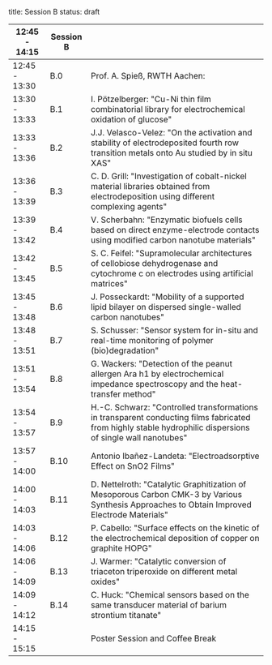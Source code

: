 title: Session B
status: draft


|12:45 - 14:15| **Session B**||
|-----|----|---|
|12:45 - 13:30 |B.0 |Prof. A. Spieß, RWTH Aachen: |
|13:30 - 13:33 |B.1 |I. Pötzelberger: "Cu-Ni thin film combinatorial library for electrochemical oxidation of glucose"|
|13:33 - 13:36 |B.2 |J.J. Velasco-Velez: "On the activation and stability of electrodeposited fourth row transition metals onto Au studied by in situ XAS"|
|13:36 - 13:39 |B.3 |C. D. Grill: "Investigation of cobalt-nickel material libraries obtained from electrodeposition using different complexing agents"|
|13:39 - 13:42 |B.4 |V. Scherbahn: "Enzymatic biofuels cells based on direct enzyme-electrode contacts using modified carbon nanotube materials"|
|13:42 - 13:45 |B.5 |S. C. Feifel: "Supramolecular architectures of cellobiose dehydrogenase and cytochrome c on electrodes using artificial matrices"|
|13:45 - 13:48 |B.6 |J. Posseckardt: "Mobility of a supported lipid bilayer on dispersed single-walled carbon nanotubes"|
|13:48 - 13:51 |B.7 |S. Schusser: "Sensor system for in-situ and real-time monitoring of polymer (bio)degradation"|
|13:51 - 13:54 |B.8 |G. Wackers: "Detection of the peanut allergen Ara h1 by electrochemical impedance spectroscopy and the heat-transfer method"|
|13:54 - 13:57 |B.9 |H.-C. Schwarz: "Controlled transformations in transparent conducting films fabricated from highly stable hydrophilic dispersions of single wall nanotubes"|
|13:57 - 14:00 |B.10 |Antonio Ibañez-Landeta: "Electroadsorptive Effect on SnO2 Films"|
|14:00 - 14:03 |B.11 |D. Nettelroth: "Catalytic Graphitization of Mesoporous Carbon CMK-3 by Various Synthesis Approaches to Obtain Improved Electrode Materials"|
|14:03 - 14:06 |B.12 |P. Cabello: "Surface effects on the kinetic of the electrochemical deposition of copper on graphite HOPG"|
|14:06 - 14:09 |B.13 |J. Warmer: "Catalytic conversion of triaceton triperoxide on different metal oxides"|
|14:09 - 14:12 |B.14 |C. Huck: "Chemical sensors based on the same transducer material of barium strontium titanate"|
|14:15 - 15:15 ||Poster Session and Coffee Break |
